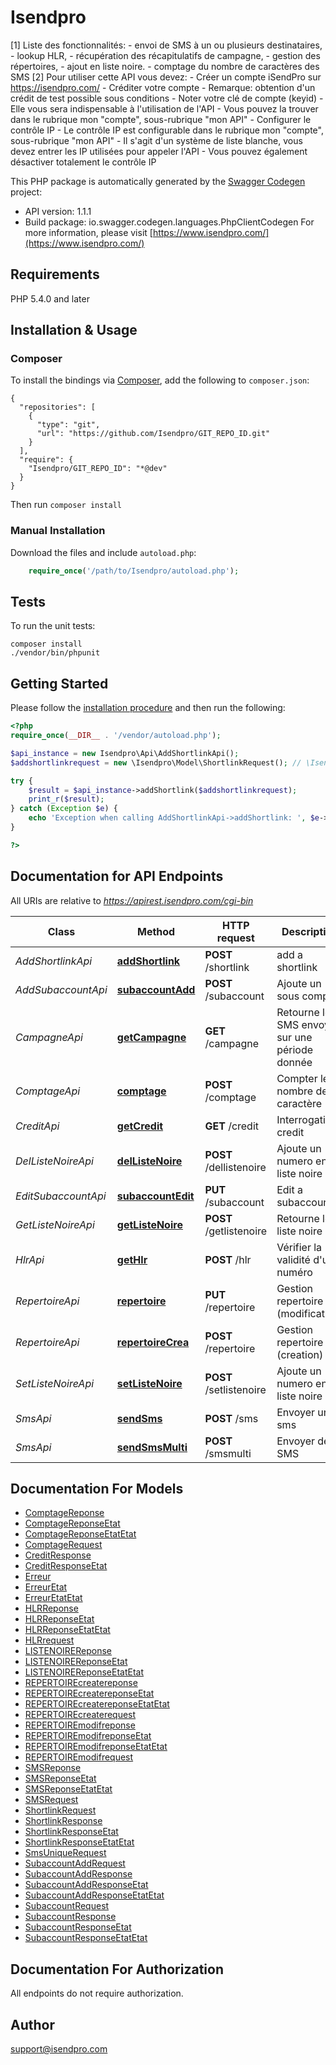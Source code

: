 # Isendpro
[1] Liste des fonctionnalités: - envoi de SMS à un ou plusieurs destinataires, - lookup HLR, - récupération des récapitulatifs de campagne, - gestion des répertoires, - ajout en liste noire. - comptage du nombre de caractères des SMS  [2] Pour utiliser cette API vous devez: - Créer un compte iSendPro sur https://isendpro.com/ - Créditer votre compte      - Remarque: obtention d'un crédit de test possible sous conditions - Noter votre clé de compte (keyid)   - Elle vous sera indispensable à l'utilisation de l'API   - Vous pouvez la trouver dans le rubrique mon \"compte\", sous-rubrique \"mon API\" - Configurer le contrôle IP   - Le contrôle IP est configurable dans le rubrique mon \"compte\", sous-rubrique \"mon API\"   - Il s'agit d'un système de liste blanche, vous devez entrer les IP utilisées pour appeler l'API   - Vous pouvez également désactiver totalement le contrôle IP

This PHP package is automatically generated by the [Swagger Codegen](https://github.com/swagger-api/swagger-codegen) project:

- API version: 1.1.1
- Build package: io.swagger.codegen.languages.PhpClientCodegen
For more information, please visit [https://www.isendpro.com/](https://www.isendpro.com/)

## Requirements

PHP 5.4.0 and later

## Installation & Usage
### Composer

To install the bindings via [Composer](http://getcomposer.org/), add the following to `composer.json`:

```
{
  "repositories": [
    {
      "type": "git",
      "url": "https://github.com/Isendpro/GIT_REPO_ID.git"
    }
  ],
  "require": {
    "Isendpro/GIT_REPO_ID": "*@dev"
  }
}
```

Then run `composer install`

### Manual Installation

Download the files and include `autoload.php`:

```php
    require_once('/path/to/Isendpro/autoload.php');
```

## Tests

To run the unit tests:

```
composer install
./vendor/bin/phpunit
```

## Getting Started

Please follow the [installation procedure](#installation--usage) and then run the following:

```php
<?php
require_once(__DIR__ . '/vendor/autoload.php');

$api_instance = new Isendpro\Api\AddShortlinkApi();
$addshortlinkrequest = new \Isendpro\Model\ShortlinkRequest(); // \Isendpro\Model\ShortlinkRequest | add sub account request

try {
    $result = $api_instance->addShortlink($addshortlinkrequest);
    print_r($result);
} catch (Exception $e) {
    echo 'Exception when calling AddShortlinkApi->addShortlink: ', $e->getMessage(), PHP_EOL;
}

?>
```

## Documentation for API Endpoints

All URIs are relative to *https://apirest.isendpro.com/cgi-bin*

Class | Method | HTTP request | Description
------------ | ------------- | ------------- | -------------
*AddShortlinkApi* | [**addShortlink**](docs/Api/AddShortlinkApi.md#addshortlink) | **POST** /shortlink | add a shortlink
*AddSubaccountApi* | [**subaccountAdd**](docs/Api/AddSubaccountApi.md#subaccountadd) | **POST** /subaccount | Ajoute un sous compte
*CampagneApi* | [**getCampagne**](docs/Api/CampagneApi.md#getcampagne) | **GET** /campagne | Retourne les SMS envoyés sur une période donnée
*ComptageApi* | [**comptage**](docs/Api/ComptageApi.md#comptage) | **POST** /comptage | Compter le nombre de caractère
*CreditApi* | [**getCredit**](docs/Api/CreditApi.md#getcredit) | **GET** /credit | Interrogation credit
*DelListeNoireApi* | [**delListeNoire**](docs/Api/DelListeNoireApi.md#dellistenoire) | **POST** /dellistenoire | Ajoute un numero en liste noire
*EditSubaccountApi* | [**subaccountEdit**](docs/Api/EditSubaccountApi.md#subaccountedit) | **PUT** /subaccount | Edit a subaccount
*GetListeNoireApi* | [**getListeNoire**](docs/Api/GetListeNoireApi.md#getlistenoire) | **POST** /getlistenoire | Retourne le liste noire
*HlrApi* | [**getHlr**](docs/Api/HlrApi.md#gethlr) | **POST** /hlr | Vérifier la validité d&#39;un numéro
*RepertoireApi* | [**repertoire**](docs/Api/RepertoireApi.md#repertoire) | **PUT** /repertoire | Gestion repertoire (modification)
*RepertoireApi* | [**repertoireCrea**](docs/Api/RepertoireApi.md#repertoirecrea) | **POST** /repertoire | Gestion repertoire (creation)
*SetListeNoireApi* | [**setListeNoire**](docs/Api/SetListeNoireApi.md#setlistenoire) | **POST** /setlistenoire | Ajoute un numero en liste noire
*SmsApi* | [**sendSms**](docs/Api/SmsApi.md#sendsms) | **POST** /sms | Envoyer un sms
*SmsApi* | [**sendSmsMulti**](docs/Api/SmsApi.md#sendsmsmulti) | **POST** /smsmulti | Envoyer des SMS


## Documentation For Models

 - [ComptageReponse](docs/Model/ComptageReponse.md)
 - [ComptageReponseEtat](docs/Model/ComptageReponseEtat.md)
 - [ComptageReponseEtatEtat](docs/Model/ComptageReponseEtatEtat.md)
 - [ComptageRequest](docs/Model/ComptageRequest.md)
 - [CreditResponse](docs/Model/CreditResponse.md)
 - [CreditResponseEtat](docs/Model/CreditResponseEtat.md)
 - [Erreur](docs/Model/Erreur.md)
 - [ErreurEtat](docs/Model/ErreurEtat.md)
 - [ErreurEtatEtat](docs/Model/ErreurEtatEtat.md)
 - [HLRReponse](docs/Model/HLRReponse.md)
 - [HLRReponseEtat](docs/Model/HLRReponseEtat.md)
 - [HLRReponseEtatEtat](docs/Model/HLRReponseEtatEtat.md)
 - [HLRrequest](docs/Model/HLRrequest.md)
 - [LISTENOIREReponse](docs/Model/LISTENOIREReponse.md)
 - [LISTENOIREReponseEtat](docs/Model/LISTENOIREReponseEtat.md)
 - [LISTENOIREReponseEtatEtat](docs/Model/LISTENOIREReponseEtatEtat.md)
 - [REPERTOIREcreatereponse](docs/Model/REPERTOIREcreatereponse.md)
 - [REPERTOIREcreatereponseEtat](docs/Model/REPERTOIREcreatereponseEtat.md)
 - [REPERTOIREcreatereponseEtatEtat](docs/Model/REPERTOIREcreatereponseEtatEtat.md)
 - [REPERTOIREcreaterequest](docs/Model/REPERTOIREcreaterequest.md)
 - [REPERTOIREmodifreponse](docs/Model/REPERTOIREmodifreponse.md)
 - [REPERTOIREmodifreponseEtat](docs/Model/REPERTOIREmodifreponseEtat.md)
 - [REPERTOIREmodifreponseEtatEtat](docs/Model/REPERTOIREmodifreponseEtatEtat.md)
 - [REPERTOIREmodifrequest](docs/Model/REPERTOIREmodifrequest.md)
 - [SMSReponse](docs/Model/SMSReponse.md)
 - [SMSReponseEtat](docs/Model/SMSReponseEtat.md)
 - [SMSReponseEtatEtat](docs/Model/SMSReponseEtatEtat.md)
 - [SMSRequest](docs/Model/SMSRequest.md)
 - [ShortlinkRequest](docs/Model/ShortlinkRequest.md)
 - [ShortlinkResponse](docs/Model/ShortlinkResponse.md)
 - [ShortlinkResponseEtat](docs/Model/ShortlinkResponseEtat.md)
 - [ShortlinkResponseEtatEtat](docs/Model/ShortlinkResponseEtatEtat.md)
 - [SmsUniqueRequest](docs/Model/SmsUniqueRequest.md)
 - [SubaccountAddRequest](docs/Model/SubaccountAddRequest.md)
 - [SubaccountAddResponse](docs/Model/SubaccountAddResponse.md)
 - [SubaccountAddResponseEtat](docs/Model/SubaccountAddResponseEtat.md)
 - [SubaccountAddResponseEtatEtat](docs/Model/SubaccountAddResponseEtatEtat.md)
 - [SubaccountRequest](docs/Model/SubaccountRequest.md)
 - [SubaccountResponse](docs/Model/SubaccountResponse.md)
 - [SubaccountResponseEtat](docs/Model/SubaccountResponseEtat.md)
 - [SubaccountResponseEtatEtat](docs/Model/SubaccountResponseEtatEtat.md)


## Documentation For Authorization

 All endpoints do not require authorization.


## Author

support@isendpro.com


